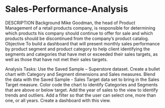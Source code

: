 # Sales-Performance-Analysis
DESCRIPTION  Background   Mike Goodman, the head of Product Management of a retail products company, is responsible for determining which products his company should continue to offer for sale and which products should be discontinued from the company’s product catalog.   Objective   To build a dashboard that will present monthly sales performance by product segment and product category to help client identifying the segments and categories that have met or exceeded their sales targets, as well as those that have not met their sales targets. 

Analysis Tasks:
Use the Saved Sample – Superstore dataset. 
Create a bullet chart with Category and Segment dimensions and Sales measures. 
Blend the data with the Saved Sample - Sales Target data set to bring in the Sales Target measure. 
Color code the chart to identify Categories and Segments that are above or below target. 
Add the year of sales to the view to identify trends and outliers. 
Add a filter so that the user can select one, more than one, or all years. 
Create a dashboard with this view.
